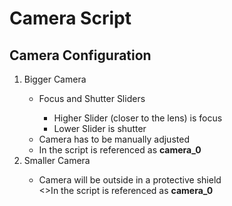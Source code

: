 # Camera Script
## Camera Configuration
<ol>
    <li>Bigger Camera</li>
        <ul>
            <li>Focus and Shutter Sliders</li>
            <ul>
                <li>Higher Slider (closer to the lens) is focus</li>
                <li>Lower Slider is shutter</li>
            </ul>
            <li>Camera has to be manually adjusted</li>
            <li>In the script is referenced as <b>camera_0</b></li>
        </ul>
    <li>Smaller Camera</li>
        <ul>
            <li>Camera will be outside in a protective shield</li>
            <>In the script is referenced as <b>camera_0</b></li>
        </ul>
</ol>